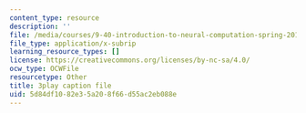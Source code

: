 ```yaml
---
content_type: resource
description: ''
file: /media/courses/9-40-introduction-to-neural-computation-spring-2018/5d84df1082e35a208f66d55ac2eb088e_KXnHxZdn8NU.vtt
file_type: application/x-subrip
learning_resource_types: []
license: https://creativecommons.org/licenses/by-nc-sa/4.0/
ocw_type: OCWFile
resourcetype: Other
title: 3play caption file
uid: 5d84df10-82e3-5a20-8f66-d55ac2eb088e
---
```


